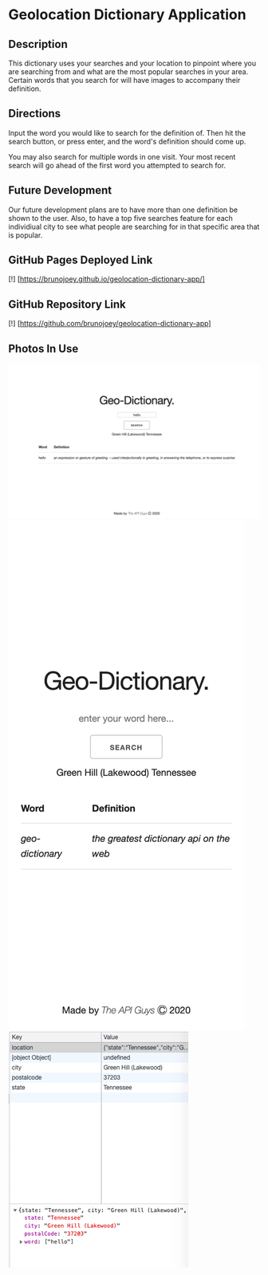# Geolocation Dictionary Application

## Description
This dictionary uses your searches and your location to pinpoint where you are searching from and what are the most popular searches in your area. Certain words that you search for will have images to accompany their definition. 

## Directions
Input the word you would like to search for the definition of. Then hit the search button, or press enter, and the word's definition should come up. 

You may also search for multiple words in one visit. Your most recent search will go ahead of the first word you attempted to search for. 

## Future Development
Our future development plans are to have more than one definition be shown to the user. Also, to have a top five searches feature for each individiual city to see what people are searching for in that specific area that is popular.

## GitHub Pages Deployed Link
[!] [https://brunojoey.github.io/geolocation-dictionary-app/]

## GitHub Repository Link
[!] [https://github.com/brunojoey/geolocation-dictionary-app]

## Photos In Use
![Geolocation Dictionary App on Computer](geolocation-dictionary-app-computer.png)
![Geolocation Dictionary App on IphoneX](geolocation-dictionary-app-iphoneX.png)
![Local Storage In Use](local-storage-geolocation-dictionary-app.png)
